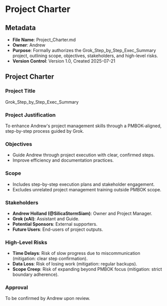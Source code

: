 # Project Charter
## Metadata
- **File Name**: Project_Charter.md
- **Owner**: Andrew
- **Purpose**: Formally authorizes the Grok_Step_by_Step_Exec_Summary project, outlining scope, objectives, stakeholders, and high-level risks.
- **Version Control**: Version 1.0, Created 2025-07-21
## Project Charter
### Project Title
Grok_Step_by_Step_Exec_Summary
### Project Justification
To enhance Andrew's project management skills through a PMBOK-aligned, step-by-step process guided by Grok.
### Objectives
- Guide Andrew through project execution with clear, confirmed steps.
- Improve efficiency and documentation practices.
### Scope
- Includes step-by-step execution plans and stakeholder engagement.
- Excludes unrelated project management training outside PMBOK scope.
### Stakeholders
- **Andrew Holland (@SilicaStormSiam)**: Owner and Project Manager.
- **Grok (xAI)**: Assistant and Guide.
- **Potential Sponsors**: External supporters.
- **Future Users**: End-users of project outputs.
### High-Level Risks
- **Time Delays**: Risk of slow progress due to miscommunication (mitigation: clear step confirmation).
- **Data Loss**: Risk of losing work (mitigation: regular backups).
- **Scope Creep**: Risk of expanding beyond PMBOK focus (mitigation: strict boundary adherence).
### Approval
To be confirmed by Andrew upon review.
